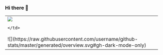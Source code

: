 ### Hi there 👋
<table>
  <tr>
    <td>
      <img align="center" src="https://github-readme-stats.vercel.app/api?username=Sukumaru&count_private=true&include_all_commits=true&show_icons=true&theme=algolia&bg_color=right,141e30,243b55" />
      
    </td>
  <tr>
  <tr>
    <td>
      ![](https://raw.githubusercontent.com/username/github-stats/master/generated/overview.svg#gh-dark-mode-only)
    </td>
  </tr>
</table>
<!--
**Sukumaru/Sukumaru** is a ✨ _special_ ✨ repository because its `README.md` (this file) appears on your GitHub profile.

Here are some ideas to get you started:

- 🔭 I’m currently working on ...
- 🌱 I’m currently learning ...
- 👯 I’m looking to collaborate on ...
- 🤔 I’m looking for help with ...
- 💬 Ask me about ...
- 📫 How to reach me: ...
- 😄 Pronouns: ...
- ⚡ Fun fact: ...
-->
